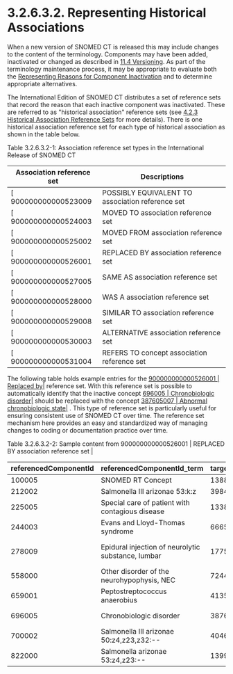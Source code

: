 # 3.2.6.3.2. Representing Historical Associations

When a new version of SNOMED CT is released this may include changes to the content of the terminology. Components may have been added, inactivated or changed as described in [11.4 Versioning](https://confluence.ihtsdotools.org/display/DOCANLYT/11.4+Versioning). As part of the terminology maintenance process, it may be appropriate to evaluate both the [Representing Reasons for Component Inactivation](https://github.com/IHTSDO/snomedct-refset-guide/blob/main/3%20requirements-and-use-cases/3.2%20use-cases/3.2.6%20maintenance-and-management/3.2.6.3%20managing-component-inactivation/3.2.6.3.1.-Representing-Reasons-for-Component-Inactivation_35985652.html) and to determine appropriate alternatives.

The International Edition of SNOMED CT distributes a set of reference sets that record the reason that each inactive component was inactivated. These are referred to as "historical association" reference sets (see [4.2.3 Historical Association Reference Sets](https://github.com/IHTSDO/snomedct-refset-guide/blob/main/pages/createpage.action?spaceKey=DOCTSG\&title=4.2.3+Historical+Association+Reference+Sets) for more details). There is one historical association reference set for each type of historical association as shown in the table below.

Table 3.2.6.3.2-1: Association reference set types in the International Release of SNOMED CT

| Association reference set | Descriptions                                     |
| ------------------------- | ------------------------------------------------ |
| \[ 900000000000523009     | POSSIBLY EQUIVALENT TO association reference set |
| \[ 900000000000524003     | MOVED TO association reference set               |
| \[ 900000000000525002     | MOVED FROM association reference set             |
| \[ 900000000000526001     | REPLACED BY association reference set            |
| \[ 900000000000527005     | SAME AS association reference set                |
| \[ 900000000000528000     | WAS A association reference set                  |
| \[ 900000000000529008     | SIMILAR TO association reference set             |
| \[ 900000000000530003     | ALTERNATIVE association reference set            |
| \[ 900000000000531004     | REFERS TO concept association reference set      |

The following table holds example entries for the [900000000000526001 | Replaced by|](http://snomed.info/id/900000000000526001) reference set. With this reference set is possible to automatically identify that the inactive concept [696005 | Chronobiologic disorder|](http://snomed.info/id/696005) should be replaced with the concept [387605007 | Abnormal chronobiologic state|](http://snomed.info/id/387605007) . This type of reference set is particularly useful for ensuring consistent use of SNOMED CT over time. The reference set mechanism here provides an easy and standardized way of managing changes to coding or documentation practice over time.

Table 3.2.6.3.2-2: Sample content from 900000000000526001 | REPLACED BY association reference set |

| referencedComponentId | referencedComponentId\_term                        | targetComponentId | targetComponentId\_term                           |
| --------------------- | -------------------------------------------------- | ----------------- | ------------------------------------------------- |
| 100005                | SNOMED RT Concept                                  | 138875005         | SNOMED CT Concept                                 |
| 212002                | Salmonella III arizonae 53:k:z                     | 398450001         | Salmonella IIIb 53:k:z                            |
| 225005                | Special care of patient with contagious disease    | 133895001         | Care of patient with infectious disease           |
| 244003                | Evans and Lloyd-Thomas syndrome                    | 66659007          | Normal variation in position                      |
| 278009                | Epidural injection of neurolytic substance, lumbar | 17753007          | Epidural injection of neurolytic solution, lumbar |
| 558000                | Other disorder of the neurohypophysis, NEC         | 72442006          | Disorder of posterior pituitary                   |
| 659001                | Peptostreptococcus anaerobius                      | 413524006         | Anaerococcus tretradius                           |
| 696005                | Chronobiologic disorder                            | 387605007         | Abnormal chronobiologic state                     |
| 700002                | Salmonella III arizonae 50:z4,z23,z32:--           | 404619004         | Salmonella IIIa 50:z4,z23,z32:-                   |
| 822000                | Salmonella arizonae 53:z4,z23:--                   | 13998005          | Salmonella IV 53:z4,z23:--                        |
